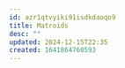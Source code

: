 ```yaml
---
id: azr1qtvyiki91isdkdaoqo9
title: Matroids
desc: ""
updated: 2024-12-15T22:35
created: 1641864760593
---
```


